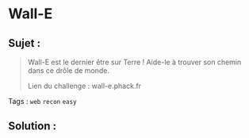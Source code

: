 # Wall-E

## Sujet :

> Wall-E est le dernier être sur Terre !
> Aide-le à trouver son chemin dans ce drôle de monde.
>
> Lien du challenge : wall-e.phack.fr

Tags : `web` `recon` `easy`

## Solution :

